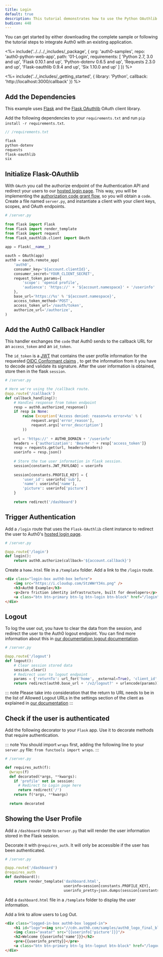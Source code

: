 ```yaml
---
title: Login
default: true
description: This tutorial demonstrates how to use the Python OAuthlib to add authentication and authorization to your web app
budicon: 448
---
```


You can get started by either downloading the complete sample or following the tutorial steps to integrate Auth0 with an existing application.

<%= include('../../../_includes/_package', {
  org: 'auth0-samples',
  repo: 'auth0-python-web-app',
  path: '01-Login',
   requirements: [
    'Python 2.7, 3.0 and up',
    'Flask 0.10.1 and up',
    'Python-dotenv 0.6.5 and up',
    'Requests 2.3.0 and up',
    'Flask-oauthlib 0.9.4 and up',
    'Six 1.10.0 and up'
  ]
}) %>

<%= include('../_includes/_getting_started', { library: 'Python', callback: 'http://localhost:3000/callback' }) %>

## Add the Dependencies

This example uses [Flask](http://flask.pocoo.org) and the [Flask OAuthlib](https://flask-oauthlib.readthedocs.io) OAuth client library.

Add the following dependencies to your `requirements.txt` and run `pip install -r requirements.txt`.

```js
// /requirements.txt

flask
python-dotenv
requests
flask-oauthlib
six
```

## Initialize Flask-OAuthlib

With `OAuth` you call the authorize endpoint of the Authentication API and redirect your users to our [hosted login page](/hosted-pages/login). This way, you will be implementing the [authorization code grant flow](https://auth0.com/docs/api-auth/tutorials/authorization-code-grant), so you will obtain a `code`.
Create a file named `server.py`, and instantiate a client with your client keys, scopes, and OAuth endpoints.

```python
# /server.py
    
from flask import Flask
from flask import render_template
from flask import request
from flask_oauthlib.client import OAuth
    
app = Flask(__name__)

oauth = OAuth(app)
auth0 = oauth.remote_app(
    'auth0',
    consumer_key='${account.clientId}',
    consumer_secret='YOUR_CLIENT_SECRET',
    request_token_params={
        'scope': 'openid profile',
        'audience': 'https://' + '${account.namespace}' + '/userinfo'
    },
    base_url='https://%s' % '${account.namespace}',
    access_token_method='POST',
    access_token_url='/oauth/token',
    authorize_url='/authorize',
)
```

## Add the Auth0 Callback Handler

This handler exchanges the `code` that Auth0 sends to the callback URL for an `access_token` 
and an `id_token`.

The `id_token` is a [JWT](/jwt) that contains the user profile information for the requested [OIDC Conformant claims](https://openid.net/specs/openid-connect-core-1_0.html#StandardClaims) , to get the information from it you have to decode and validate its signature. After the user information is obtained, store then in the flask `session`.

```python
# /server.py

# Here we're using the /callback route.
@app.route('/callback')
def callback_handling():
    # Handles response from token endpoint
    resp = auth0.authorized_response()
    if resp is None:
        raise Exception('Access denied: reason=%s error=%s' % (
            request.args['error_reason'],
            request.args['error_description']
        ))
    
    url = 'https://' + AUTH0_DOMAIN + '/userinfo'
    headers = {'authorization': 'Bearer ' + resp['access_token']}
    resp = requests.get(url, headers=headers)
    userinfo = resp.json()
    
    # Store the tue user information in flask session.
    session[constants.JWT_PAYLOAD] = userinfo
    
    session[constants.PROFILE_KEY] = {
        'user_id': userinfo['sub'],
        'name': userinfo['name'],
        'picture': userinfo['picture']
    }
    
    return redirect('/dashboard')
```

## Trigger Authentication

Add a `/login` route that uses the `Flask-OAuthlib` client instance to redirect the user to Auth0's [hosted login page](/hosted-pages/login).

```python
# /server.py

@app.route('/login')
def login():
    return auth0.authorize(callback='${account.callback}')
```

Create a `home.html` file in a `/template` folder. Add a link to the `/login` route.

```html
<div class="login-box auth0-box before">
    <img src="https://i.cloudup.com/StzWWrY34s.png" />
    <h3>Auth0 Example</h3>
    <p>Zero friction identity infrastructure, built for developers</p>
    <a class="btn btn-primary btn-lg btn-login btn-block" href="/login">Log In</a>
</div>
```

## Logout

To log the user out, you have to clear the data from the session, and redirect the user to the Auth0 logout endpoint. You can find more information about this in [our documentation logout documentation](/logout).

```python
# /server.py

@app.route('/logout')
def logout():
    # Clear session stored data
    session.clear()
    # Redirect user to logout endpoint
    params = {'returnTo': url_for('home', _external=True), 'client_id': '${account.clientId}'}
    return redirect(auth0.base_url + '/v2/logout?' + urlencode(params))
```

::: note
Please take into consideration that the return to URL needs to be in the list of Allowed Logout URLs in the settings section of the client as explained in [our documentation](/logout#redirect-users-after-logout)
:::

## Check if the user is authenticated

Add the following decorator to your `Flask` app. Use it to decorate methods that require authentication.

::: note
You should import `wraps` first, adding the following line to your `server.py` file: `from functools import wraps`.
:::

```python
# /server.py

def requires_auth(f):
  @wraps(f)
  def decorated(*args, **kwargs):
    if 'profile' not in session:
      # Redirect to Login page here
      return redirect('/')
    return f(*args, **kwargs)
    
  return decorated
```

## Showing the User Profile

Add a `/dashboard` route to `server.py` that will render the user information stored in the Flask session. 

Decorate it with `@requires_auth`. It will only be accessible if the user has been authenticated.

```python
# /server.py

@app.route('/dashboard')
@requires_auth
def dashboard():
    return render_template('dashboard.html',
                           userinfo=session[constants.PROFILE_KEY],
                           userinfo_pretty=json.dumps(session[constants.JWT_PAYLOAD], indent=4))
```

Add a `dashboard.html` file in a `/template` folder to display the user information. 

Add a link to allow users to Log Out.

```html
<div class="logged-in-box auth0-box logged-in">
    <h1 id="logo"><img src="//cdn.auth0.com/samples/auth0_logo_final_blue_RGB.png" /></h1>
    <img class="avatar" src="{{userinfo['picture']}}"/>
    <h2>Welcome {{userinfo['name']}}</h2>
    <pre>{{userinfo_pretty}}</pre>
    <a class="btn btn-primary btn-lg btn-logout btn-block" href="/logout">Logout</a>
</div>
```
